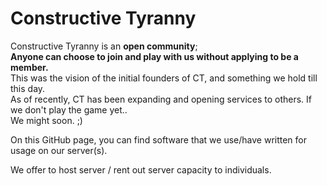 # Constructive Tyranny

Constructive Tyranny is an **open community**;  
**Anyone can choose to join and play with us without applying to be a member.**    
This was the vision of the initial founders of CT, and something we hold till this day.  
As of recently, CT has been expanding and opening services to others. If we don't play the game yet..  
We might soon. ;)  

On this GitHub page, you can find software that we use/have written for usage on our server(s).

We offer to host server / rent out server capacity to individuals.
